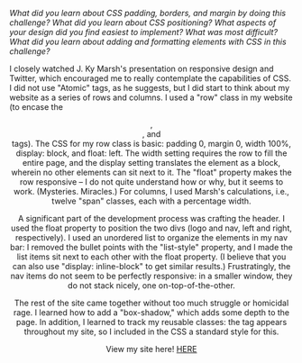 <em>What did you learn about CSS padding, borders, and margin by doing this challenge?
What did you learn about CSS positioning?
What aspects of your design did you find easiest to implement? What was most difficult?
What did you learn about adding and formatting elements with CSS in this challenge?</em>

I closely watched J. Ky Marsh's presentation on responsive design and Twitter, which encouraged me to really contemplate the capabilities of CSS. I did not use "Atomic" tags, as he suggests, but I did start to think about my website as a series of rows and columns. I used a "row" class in my website (to encase the <header>, <main>, and <footer> tags). The CSS for my row class is basic: padding 0, margin 0, width 100%, display: block, and float: left. The width setting requires the row to fill the entire page, and the display setting translates the element as a block, wherein no other elements can sit next to it. The "float" property makes the row responsive – I do not quite understand how or why, but it seems to work. (Mysteries. Miracles.) For columns, I used Marsh's calculations, i.e., twelve "span" classes, each with a percentage width.

A significant part of the development process was crafting the header. I used the float property to position the two divs (logo and nav, left and right, respectively). I used an unordered list to organize the elements in my nav bar: I removed the bullet points with the "list-style" property, and I made the list items sit next to each other with the float property. (I believe that you can also use "display: inline-block" to get similar results.) Frustratingly, the nav items do not seem to be perfectly responsive: in a smaller window, they do not stack nicely, one on-top-of-the-other.

The rest of the site came together without too much struggle or homicidal rage. I learned how to add a "box-shadow," which adds some depth to the page. In addition, I learned to track my reusable classes: the <a> tag appears throughout my site, so I included in the CSS a standard style for this.

View my site here!
<a href="https://github.com/reginafcompton/reginafcompton.github.io/">HERE</a>
